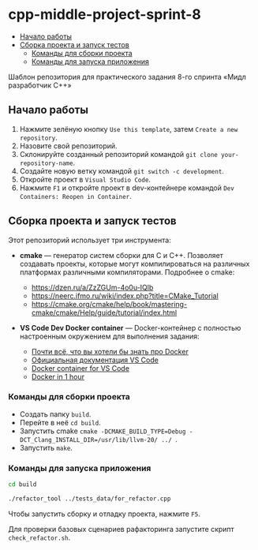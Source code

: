 # cpp-middle-project-sprint-8 <!-- omit in toc -->

- [Начало работы](#начало-работы)
- [Сборка проекта и запуск тестов](#сборка-проекта-и-запуск-тестов)
  - [Команды для сборки проекта](#команды-для-сборки-проекта)
  - [Команды для запуска приложения](#команды-для-запуска-приложения)

Шаблон репозитория для практического задания 8-го спринта «Мидл разработчик С++»

## Начало работы

1. Нажмите зелёную кнопку `Use this template`, затем `Create a new repository`.
2. Назовите свой репозиторий.
3. Склонируйте созданный репозиторий командой `git clone your-repository-name`.
4. Создайте новую ветку командой `git switch -c development`.
5. Откройте проект в `Visual Studio Code`.
6. Нажмите `F1` и откройте проект в dev-контейнере командой `Dev Containers: Reopen in Container`.

## Сборка проекта и запуск тестов

Этот репозиторий использует три инструмента:

- **cmake** — генератор систем сборки для C и C++. Позволяет создавать проекты, которые могут компилироваться на различных платформах различными компиляторами. Подробнее о cmake:
  - https://dzen.ru/a/ZzZGUm-4o0u-IQlb
  - https://neerc.ifmo.ru/wiki/index.php?title=CMake_Tutorial
  - https://cmake.org/cmake/help/book/mastering-cmake/cmake/Help/guide/tutorial/index.html

- **VS Code Dev Docker container** — Docker-контейнер с полностью настроенным окружением для выполнения задания:
  - [Почти всё, что вы хотели бы знать про Docker](https://habr.com/ru/articles/822707/)
  - [Официальная документация VS Code](https://code.visualstudio.com/docs/devcontainers/containers)
  - [Docker container for VS Code](https://www.youtube.com/watch?v=p9L7YFqHGk4)
  - [Docker in 1 hour](https://www.youtube.com/watch?v=pg19Z8LL06w&t=174s&pp=ygUPRG9ja2VyY29udGFpbmVy)

### Команды для сборки проекта

- Создать папку `build`.
- Перейте в неё `cd build`.
- Запустить cmake `cmake -DCMAKE_BUILD_TYPE=Debug -DCT_Clang_INSTALL_DIR=/usr/lib/llvm-20/ ../ `.
- Запустить `make`.

### Команды для запуска приложения

```bash
cd build

./refactor_tool ../tests_data/for_refactor.cpp
```

Чтобы запустить сборку и отладку проекта, нажмите `F5`.

Для проверки базовых сценариев рафакторинга запустите скрипт `check_refactor.sh`.
